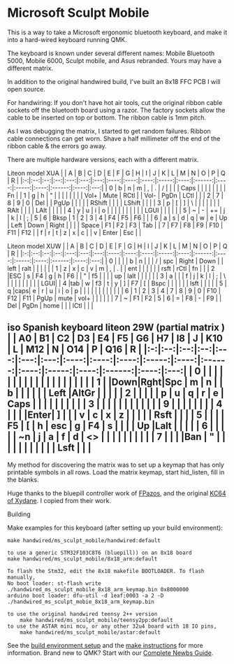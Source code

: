 # Microsoft Sculpt Mobile

This is a way to take a Microsoft ergonomic bluetooth keyboard, and make it 
into a hard-wired keyboard running QMK. 

The keyboard is known under several different names:
Mobile Bluetooth 5000, Mobile 6000, Sculpt mobile, and Asus rebranded.  Yours may have a different matrix. 

In addition to the original handwired build, I've built an 8x18 FFC PCB I will open source. 
 
For handwiring:
If you don't have hot air tools, cut the original ribbon cable sockets off the bluetooth board using a razor.
The factory sockets allow the cable to be inserted on top or bottom.
The ribbon cable is 1mm pitch. 

As I was debugging the matrix, I started to get random failures. Ribbon cable
 connections can get worn. Shave a half millimeter off the end of the ribbon cable & the errors go away.

There are multiple hardware versions, each with a different matrix. 

Liteon model XUA
|   | A  | B  | C  | D   | E   | F   | G    | H    | I    | J     | K    | L      | M    | N     | O    | P      | Q    | R   |
|:-:|:--:|:--:|:--:|:---:|:---:|:---:|:----:|:----:|:----:|:-----:|:----:|:------:|:----:|:-----:|:----:|:------:|:----:|:---:|
| 0 | b  | n  | m  | ,   | .   | /   |      |      |      | Caps  |      |        |      |       |      |        |      | Fn  |
| 1 | g  | h  | "  |     |     |     |      |      |      |       | Vol+ | Mute   | RCtl |       | Vol- | PgDn   | LCtl |     |
| 2 | 7  | 8  | 9  | 0   | Del |     | PgUp |      |      |       |      | RShift |      |       |      | LShift |      |     |
| 3 | p  | [  | ]  | \   |     |     |      |      |      |       | RAlt |        |      |       | LAlt |        |      |     |
| 4 | y  | u  | i  | o   |     |     |      |      |      |       |      |        |      | LGUI  |      |        |      |     |
| 5 | ~  | -  | += | j   | k   | l   | ;    | 5    | 6    | Bksp  | 1    | 2      | 3    | 4     | F4   | F5     | F6   |     |
| 6 | a  | s  | d  | q   | w   | e   | Up   | Left | Down | Right |      |        |      | Space | F1   | F2     | F3   | Tab |
| 7 | F7 | F8 | F9 | F10 | F11 | F12 |      | f    | r    | t     | z    | x      | c    |       | v    | Enter  | Esc  |     |

Liteon model XUW
|   | A  | B  | C  | D   | E   | F   | G    | H    | I    | J     | K    | L      | M    | N     | O    | P      | Q    | R   |
|:-:|:--:|:--:|:--:|:---:|:---:|:---:|:----:|:----:|:----:|:-----:|:----:|:------:|:----:|:-----:|:----:|:------:|:----:|:---:|
| 0 |    |    |    |  b  |  n  |     |      |   /  | spc  | Right | Down |        | left | ralt  |      |        |      |     |
| 1 | z  | x  |  c |  v  |  m  |  ,  |   .  |      | ent  |       |      |        |      |       | rsft | rCtl   |   fn |     |
| 2 |ESC | s  | F4 |  g  |  h  |  F6 |      |   "  | f5   |       |      |        | up   | lalt  |      |        |      |     |
| 3 | a  |    |    |  f  |  j  |  k  |   l  |   ;  |   \  |       |      |        |      |       |      |        |      | LGUI|
| 4 |tab | w  | f3 |  t  |  y  |  ]  |  F7  |   [  | Bspc |       |      |        |      |       | lsft |        |      |     |
| 5 | q  |caps|  e |  r  |  u  |  i  |   o  |   p  |      |       |      |        |      |       |      |        |      |     |
| 6 | 1  | 2  |  3 |  4  |  7  |  8  |   9  |   0  | F10  | F12   |  F11 | PgUp   | mute | vol+  |      |        |      |     |
| 7 | ~  | F1 | F2 |  5  |  6  |  =  |  F8  |   -  | F9   |       |  Del | PgDn   | home |       |      | lCtl   |      |     |


iso Spanish keyboard liteon 29W (partial matrix )
|   | A0 | B1 | C2 | D3  | E4  | F5  | G6   | H7   | I8   | J     | K10  | L      | M12  | N     | O14  | P      | Q16  | R   |
|:-:|:--:|:--:|:--:|:---:|:---:|:---:|:----:|:----:|:----:|:-----:|:----:|:------:|:----:|:-----:|:----:|:------:|:----:|:---:|
| 0 |    |    |    |     |     |     |      |      |      |       |      |        |      |       |      |        |      |     |
| 1 |    |Down|Rght|Spc  | m   | n   |      | b    |      |       |      |        |      | Left  |AltGr |        |      |     |
| 2 |    |    |    |     | p   | u   | q    |  r   |  e   | Caps  |      |        |      |       |      |        |      |     |
| 3 |    |    |    |     |     |     |      |      |      |       |      |   9    |      |       |      |        |      |     |
| 4 |    |    |    |Enter| ]   |     |      |  v   |  c   |  x    |  z   |        |      |       |      | Rsft   |      |     |
| 5 |    |    |    | F5  | [   | h   | esc  |  g   |  F4  |  s    |      |        |      |  Up   |Lalt  |        |      |     |
| 6 |    |    |    |     | ~n  | j   |  a   |  f   |  d   |  <>   |      |        |      |       |      |        |      |     |
| 7 |    |    |    |Ban  | "   |     |      |      |      |       |      |        |      |       |      | Lsft   |      |     |
---


My method for discovering the matrix was to set up a keymap that has only printable symbols
in all rows. Load the matrix keymap, start hid_listen, fill in the blanks. 

Huge thanks to the bluepill controller work of [FPazos](https://github.com/fpazos), and the original [KC64 of Xydane](https://github.com/Xydane/qmk_firmware). I copied from their work. 


Building 

Make examples for this keyboard (after setting up your build environment):
    
    make handwired/ms_sculpt_mobile/handwired:default

    to use a generic STM32F103C8T6 (bluepill)) on an 8x18 board
    make handwired/ms_sculpt_mobile/8x18_arm:default
     
    To flash the Stm32, edit the 8x18 makefile BOOTLOADER. To flash manually, 
    No boot loader: st-flash write ./handwired_ms_sculpt_mobile_8x18_arm_keymap.bin 0x8000000 
    arduino boot loader: dfu-util -d 1eaf:0003 -a 2 -D ./handwired_ms_sculpt_mobie_8x18_arm_keymap.bin

    to use the original handwired teensy 2++ version
    	make handwired/ms_sculpt_mobile/teensy2pp:default
    to use the ASTAR mini mcu, or any other 32u4 board with 18 IO pins, 
    	make handwired/ms_sculpt_mobile/astar:default

See the [build environment setup](https://docs.qmk.fm/#/getting_started_build_tools) and the [make instructions](https://docs.qmk.fm/#/getting_started_make_guide) for more information. Brand new to QMK? Start with our [Complete Newbs Guide](https://docs.qmk.fm/#/newbs).
